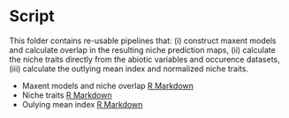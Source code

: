 # Script

This folder contains re-usable pipelines that: (i) construct maxent models and calculate overlap in the resulting niche prediction maps, (ii) calculate the niche traits directly from the abiotic variables and occurence datasets, (iii) calculate the outlying mean index and normalized niche traits. 

- Maxent models and niche overlap [R Markdown](Niche_Overlap.Rmd)
- Niche traits [R Markdown](Niche_Traits.Rmd)
- Oulying mean index [R Markdown](Outlying_mean_index.Rmd)
